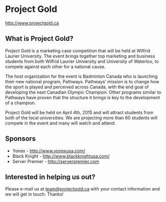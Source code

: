 # Project Gold

http://www.projectgold.ca

## What is Project Gold?

Project Gold is a marketing case competition that will be held at Wilfrid Laurier University. The event brings together top marketing and business students from both Wilfrid Laurier University and University of Waterloo, to compete against each other for a national cause.

The host organization for the event is Badminton Canada who is launching their new national program, Pathways. Pathways’ mission is to change how the sport is played and perceived across Canada, with the end goal of developing the next Canadian Olympic Champion. Other programs similar to Pathways have proven that the structure it brings is key to the development of a champion.

Project Gold will be held on April 4th, 2015 and will attract students from both of the local universities. We are projecting more than 60 students will compete in the event and many will watch and attend.

## Sponsors

- Yonex - http://www.yonexusa.com/
- Black Knight - http://www.blackknightusa.com/
- Server Premier - http://serverpremier.com

## Interested in helping us out?

Please e-mail us at team@projectgold.ca with your contact information and we will get in touch. Thanks!